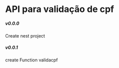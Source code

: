 # API para validação de cpf

##### v0.0.0
Create nest project

##### v0.0.1
create Function validacpf 